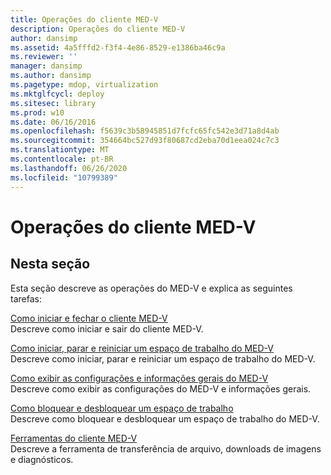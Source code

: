 ```yaml
---
title: Operações do cliente MED-V
description: Operações do cliente MED-V
author: dansimp
ms.assetid: 4a5fffd2-f3f4-4e86-8529-e1386ba46c9a
ms.reviewer: ''
manager: dansimp
ms.author: dansimp
ms.pagetype: mdop, virtualization
ms.mktglfcycl: deploy
ms.sitesec: library
ms.prod: w10
ms.date: 06/16/2016
ms.openlocfilehash: f5639c3b58945851d7fcfc65fc542e3d71a8d4ab
ms.sourcegitcommit: 354664bc527d93f80687cd2eba70d1eea024c7c3
ms.translationtype: MT
ms.contentlocale: pt-BR
ms.lasthandoff: 06/26/2020
ms.locfileid: "10799389"
---
```

# Operações do cliente MED-V


## Nesta seção


Esta seção descreve as operações do MED-V e explica as seguintes tarefas:

<a href="" id="how-to-start-and-exit-the-med-v-client"></a>[Como iniciar e fechar o cliente MED-V](how-to-start-and-exit-the-med-v-client.md)  
Descreve como iniciar e sair do cliente MED-V.

<a href="" id="how-to-start--stop--and-restart-a-med-v-workspace"></a>[Como iniciar, parar e reiniciar um espaço de trabalho do MED-V](how-to-start-stop-and-restart-a-med-v-workspace.md)  
Descreve como iniciar, parar e reiniciar um espaço de trabalho do MED-V.

<a href="" id="how-to-view-med-v-settings-and-general-information"></a>[Como exibir as configurações e informações gerais do MED-V](how-to-view-med-v-settings-and-general-information.md)  
Descreve como exibir as configurações do MED-V e informações gerais.

<a href="" id="how-to-lock-and-unlock-a-workspace"></a>[Como bloquear e desbloquear um espaço de trabalho](how-to-lock-and-unlock-a-workspace.md)  
Descreve como bloquear e desbloquear um espaço de trabalho do MED-V.

<a href="" id="med-v-client-tools"></a>[Ferramentas do cliente MED-V](med-v-client-toolsv2.md)  
Descreve a ferramenta de transferência de arquivo, downloads de imagens e diagnósticos.

 

 





